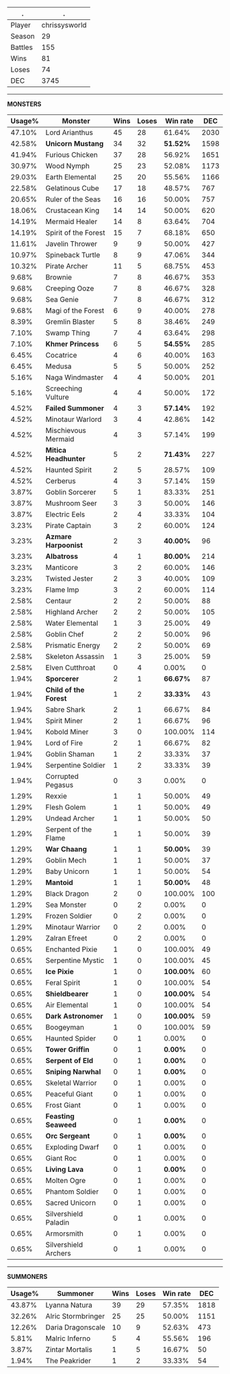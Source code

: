 .|.
|-|-
Player|chrissysworld
Season|29
Battles|155
Wins|81
Loses|74
DEC|3745

---
**MONSTERS**

Usage%|Monster|Wins|Loses|Win rate|DEC|
-|-|-|-|-|-|
47.10%|Lord Arianthus|45|28|61.64%|2030|
42.58%|**Unicorn Mustang**|34|32|**51.52%**|1598|
41.94%|Furious Chicken|37|28|56.92%|1651|
30.97%|Wood Nymph|25|23|52.08%|1173|
29.03%|Earth Elemental|25|20|55.56%|1166|
22.58%|Gelatinous Cube|17|18|48.57%|767|
20.65%|Ruler of the Seas|16|16|50.00%|757|
18.06%|Crustacean King|14|14|50.00%|620|
14.19%|Mermaid Healer|14|8|63.64%|704|
14.19%|Spirit of the Forest|15|7|68.18%|650|
11.61%|Javelin Thrower|9|9|50.00%|427|
10.97%|Spineback Turtle|8|9|47.06%|344|
10.32%|Pirate Archer|11|5|68.75%|453|
9.68%|Brownie|7|8|46.67%|353|
9.68%|Creeping Ooze|7|8|46.67%|328|
9.68%|Sea Genie|7|8|46.67%|312|
9.68%|Magi of the Forest|6|9|40.00%|278|
8.39%|Gremlin Blaster|5|8|38.46%|249|
7.10%|Swamp Thing|7|4|63.64%|298|
7.10%|**Khmer Princess**|6|5|**54.55%**|285|
6.45%|Cocatrice|4|6|40.00%|163|
6.45%|Medusa|5|5|50.00%|252|
5.16%|Naga Windmaster|4|4|50.00%|201|
5.16%|Screeching Vulture|4|4|50.00%|172|
4.52%|**Failed Summoner**|4|3|**57.14%**|192|
4.52%|Minotaur Warlord|3|4|42.86%|142|
4.52%|Mischievous Mermaid|4|3|57.14%|199|
4.52%|**Mitica Headhunter**|5|2|**71.43%**|227|
4.52%|Haunted Spirit|2|5|28.57%|109|
4.52%|Cerberus|4|3|57.14%|159|
3.87%|Goblin Sorcerer|5|1|83.33%|251|
3.87%|Mushroom Seer|3|3|50.00%|146|
3.87%|Electric Eels|2|4|33.33%|104|
3.23%|Pirate Captain|3|2|60.00%|124|
3.23%|**Azmare Harpoonist**|2|3|**40.00%**|96|
3.23%|**Albatross**|4|1|**80.00%**|214|
3.23%|Manticore|3|2|60.00%|146|
3.23%|Twisted Jester|2|3|40.00%|109|
3.23%|Flame Imp|3|2|60.00%|114|
2.58%|Centaur|2|2|50.00%|88|
2.58%|Highland Archer|2|2|50.00%|105|
2.58%|Water Elemental|1|3|25.00%|49|
2.58%|Goblin Chef|2|2|50.00%|96|
2.58%|Prismatic Energy|2|2|50.00%|69|
2.58%|Skeleton Assassin|1|3|25.00%|59|
2.58%|Elven Cutthroat|0|4|0.00%|0|
1.94%|**Sporcerer**|2|1|**66.67%**|87|
1.94%|**Child of the Forest**|1|2|**33.33%**|43|
1.94%|Sabre Shark|2|1|66.67%|84|
1.94%|Spirit Miner|2|1|66.67%|96|
1.94%|Kobold Miner|3|0|100.00%|114|
1.94%|Lord of Fire|2|1|66.67%|82|
1.94%|Goblin Shaman|1|2|33.33%|37|
1.94%|Serpentine Soldier|1|2|33.33%|39|
1.94%|Corrupted Pegasus|0|3|0.00%|0|
1.29%|Rexxie|1|1|50.00%|49|
1.29%|Flesh Golem|1|1|50.00%|49|
1.29%|Undead Archer|1|1|50.00%|50|
1.29%|Serpent of the Flame|1|1|50.00%|39|
1.29%|**War Chaang**|1|1|**50.00%**|39|
1.29%|Goblin Mech|1|1|50.00%|37|
1.29%|Baby Unicorn|1|1|50.00%|54|
1.29%|**Mantoid**|1|1|**50.00%**|48|
1.29%|Black Dragon|2|0|100.00%|100|
1.29%|Sea Monster|0|2|0.00%|0|
1.29%|Frozen Soldier|0|2|0.00%|0|
1.29%|Minotaur Warrior|0|2|0.00%|0|
1.29%|Zalran Efreet|0|2|0.00%|0|
0.65%|Enchanted Pixie|1|0|100.00%|49|
0.65%|Serpentine Mystic|1|0|100.00%|45|
0.65%|**Ice Pixie**|1|0|**100.00%**|60|
0.65%|Feral Spirit|1|0|100.00%|54|
0.65%|**Shieldbearer**|1|0|**100.00%**|54|
0.65%|Air Elemental|1|0|100.00%|54|
0.65%|**Dark Astronomer**|1|0|**100.00%**|59|
0.65%|Boogeyman|1|0|100.00%|59|
0.65%|Haunted Spider|0|1|0.00%|0|
0.65%|**Tower Griffin**|0|1|**0.00%**|0|
0.65%|**Serpent of Eld**|0|1|**0.00%**|0|
0.65%|**Sniping Narwhal**|0|1|**0.00%**|0|
0.65%|Skeletal Warrior|0|1|0.00%|0|
0.65%|Peaceful Giant|0|1|0.00%|0|
0.65%|Frost Giant|0|1|0.00%|0|
0.65%|**Feasting Seaweed**|0|1|**0.00%**|0|
0.65%|**Orc Sergeant**|0|1|**0.00%**|0|
0.65%|Exploding Dwarf|0|1|0.00%|0|
0.65%|Giant Roc|0|1|0.00%|0|
0.65%|**Living Lava**|0|1|**0.00%**|0|
0.65%|Molten Ogre|0|1|0.00%|0|
0.65%|Phantom Soldier|0|1|0.00%|0|
0.65%|Sacred Unicorn|0|1|0.00%|0|
0.65%|Silvershield Paladin|0|1|0.00%|0|
0.65%|Armorsmith|0|1|0.00%|0|
0.65%|Silvershield Archers|0|1|0.00%|0|

---
**SUMMONERS**

Usage%|Summoner|Wins|Loses|Win rate|DEC|
-|-|-|-|-|-|
43.87%|Lyanna Natura|39|29|57.35%|1818|
32.26%|Alric Stormbringer|25|25|50.00%|1151|
12.26%|Daria Dragonscale|10|9|52.63%|473|
5.81%|Malric Inferno|5|4|55.56%|196|
3.87%|Zintar Mortalis|1|5|16.67%|50|
1.94%|The Peakrider|1|2|33.33%|54|
